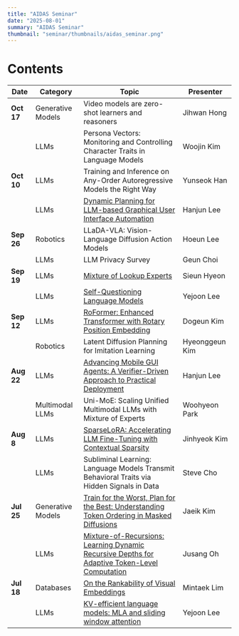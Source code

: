 ```yaml
---
title: "AIDAS Seminar"
date: "2025-08-01"
summary: "AIDAS Seminar"
thumbnail: "seminar/thumbnails/aidas_seminar.png"
---
```



# Contents

|Date|Category|Topic|Presenter|
|----|--------|-----|---------|
|**Oct 17**|Generative Models|Video models are zero-shot learners and reasoners|Jihwan Hong|
||LLMs|Persona Vectors: Monitoring and Controlling Character Traits in Language Models|Woojin Kim|
|**Oct 10**|LLMs|Training and Inference on Any-Order Autoregressive Models the Right Way|Yunseok Han|
||LLMs|[Dynamic Planning for LLM-based Graphical User Interface Automation](https://youtu.be/QMjsZ73GBoc?si=dhaQVruEEVkzdGU8)|Hanjun Lee|
|**Sep 26**|Robotics|LLaDA-VLA: Vision-Language Diffusion Action Models|Hoeun Lee|
||LLMs|LLM Privacy Survey|Geun Choi|
|**Sep 19**|LLMs|[Mixture of Lookup Experts](https://youtu.be/vwOh7ET6oqw?si=B56gx3LvIIQbzC4z)|Sieun Hyeon|
||LLMs|[Self-Questioning Language Models](https://youtu.be/WDfvbILy2-I?si=47c3FJ6ySmJVsUxv)|Yejoon Lee|
|**Sep 12**|LLMs|[RoFormer: Enhanced Transformer with Rotary Position Embedding](https://youtu.be/5l9quUaJw7g)|Dogeun Kim|
||Robotics|Latent Diffusion Planning for Imitation Learning|Hyeonggeun Kim|
|**Aug 22**|LLMs|[Advancing Mobile GUI Agents: A Verifier-Driven Approach to Practical Deployment](https://youtu.be/Ce2VGxMOUNY)|Hanjun Lee|
||Multimodal LLMs|Uni-MoE: Scaling Unified Multimodal LLMs with Mixture of Experts|Woohyeon Park|
|**Aug 8**|LLMs|[SparseLoRA: Accelerating LLM Fine-Tuning with Contextual Sparsity](https://youtu.be/lrJOB66FAgk?si=mqFs73OuB9Z4g0T9)|Jinhyeok Kim|
||LLMs|Subliminal Learning: Language Models Transmit Behavioral Traits via Hidden Signals in Data|Steve Cho|
|**Jul 25**|Generative Models|[Train for the Worst, Plan for the Best: Understanding Token Ordering in Masked Diffusions](https://www.youtube.com/watch?v=4Yx4SESN88c)|Jaeik Kim|
||LLMs|[Mixture-of-Recursions: Learning Dynamic Recursive Depths for Adaptive Token-Level Computation](https://www.youtube.com/watch?v=KlA7JIAONO0)|Jusang Oh|
|**Jul 18**|Databases|[On the Rankability of Visual Embeddings](https://www.youtube.com/watch?v=aKIzYYBRGj0)|Mintaek Lim|
||LLMs|[KV-efficient language models: MLA and sliding window attention](https://www.youtube.com/watch?v=t2VYbYKHsdQ)|Yejoon Lee|



